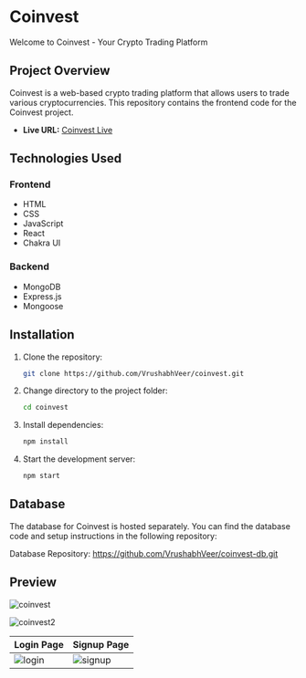 # Coinvest

Welcome to Coinvest - Your Crypto Trading Platform

## Project Overview

Coinvest is a web-based crypto trading platform that allows users to trade various cryptocurrencies. This repository contains the frontend code for the Coinvest project.

- **Live URL:** [Coinvest Live](https://coinvest-crypto-trading.vercel.app)

## Technologies Used

### Frontend

- HTML
- CSS
- JavaScript
- React
- Chakra UI

### Backend

- MongoDB
- Express.js
- Mongoose

## Installation

1. Clone the repository:

   ```bash
   git clone https://github.com/VrushabhVeer/coinvest.git

2. Change directory to the project folder:

   ```bash
   cd coinvest

3. Install dependencies:

   ```bash
   npm install

4. Start the development server:

   ```bash
   npm start

## Database
The database for Coinvest is hosted separately. You can find the database code and setup instructions in the following repository:

Database Repository: https://github.com/VrushabhVeer/coinvest-db.git



## Preview
![coinvest](https://github.com/VrushabhVeer/coinvest/assets/99570200/f6af8681-62f0-4985-b5d5-a5ab924c1a54)


![coinvest2](https://github.com/VrushabhVeer/coinvest/assets/99570200/f3e455f0-4be7-4325-b0dd-c6f2b4dabbdd)


| Login Page            | Signup Page              |
| ---------------------- | ---------------------- |
|![login](https://github.com/VrushabhVeer/coinvest/assets/99570200/c95f6c64-211a-4be3-b4a0-4b7bd6f48e80)|![signup](https://github.com/VrushabhVeer/coinvest/assets/99570200/0478827b-99d4-4d20-a361-67b201625d13)|
